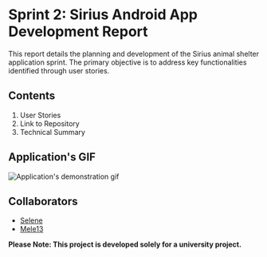 # Sprint 2: Sirius Android App Development Report
This report details the planning and development of the Sirius animal shelter application sprint. The primary objective is to address key functionalities identified through user stories.

## Contents
1. User Stories
2. Link to Repository
3. Technical Summary

## Application's GIF
![Application's demonstration gif](../Main%20Project/Tools/Media/E2%20-%20sprint%202.gif)

## Collaborators
- [Selene](https://github.com/SeleneGonzalezCurbelo)
- [Mele13](https://github.com/mele13)

**Please Note: This project is developed solely for a university project.**

